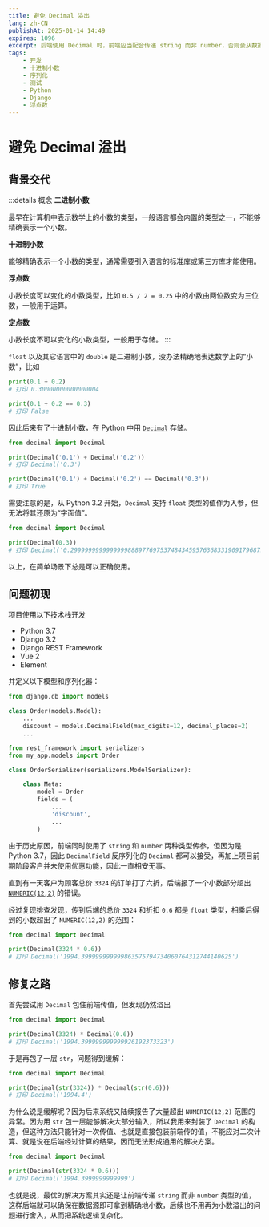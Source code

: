 ```yaml
---
title: 避免 Decimal 溢出
lang: zh-CN
publishAt: 2025-01-14 14:49
expires: 1096
excerpt: 后端使用 Decimal 时，前端应当配合传递 string 而非 number，否则会从数据源就可能出现过长的小数，导致排查链路过长或者问题反复出现。
tags:
    - 开发
    - 十进制小数
    - 序列化
    - 测试
    - Python
    - Django
    - 浮点数
---
```


# 避免 Decimal 溢出

<RevisionInfo />

## 背景交代

:::details 概念
**二进制小数**

最早在计算机中表示数学上的小数的类型，一般语言都会内置的类型之一，不能够精确表示一个小数。

**十进制小数**

能够精确表示一个小数的类型，通常需要引入语言的标准库或第三方库才能使用。

**浮点数**

小数长度可以变化的小数类型，比如 `0.5 / 2 = 0.25` 中的小数由两位数变为三位数，一般用于运算。

**定点数**

小数长度不可以变化的小数类型，一般用于存储。
:::

`float` 以及其它语言中的 `double` 是二进制小数，没办法精确地表达数学上的“小数”，比如

```python
print(0.1 + 0.2)
# 打印 0.30000000000000004

print(0.1 + 0.2 == 0.3)
# 打印 False
```

因此后来有了十进制小数，在 Python 中用 [`Decimal`](https://docs.python.org/zh-cn/3/library/decimal.html) 存储。

```python
from decimal import Decimal

print(Decimal('0.1') + Decimal('0.2'))
# 打印 Decimal('0.3')

print(Decimal('0.1') + Decimal('0.2') == Decimal('0.3'))
# 打印 True
```

需要注意的是，从 Python 3.2 开始，`Decimal` 支持 `float` 类型的值作为入参，但无法将其还原为“字面值”。

```python
from decimal import Decimal

print(Decimal(0.3))
# 打印 Decimal('0.299999999999999988897769753748434595763683319091796875')
```

以上，在简单场景下总是可以正确使用。

## 问题初现

项目使用以下技术栈开发

- Python 3.7
- Django 3.2
- Django REST Framework
- Vue 2
- Element

并定义以下模型和序列化器：

```python [models.py]
from django.db import models

class Order(models.Model):
    ...
    discount = models.DecimalField(max_digits=12, decimal_places=2)
    ...
```

```python [serializers.py]
from rest_framework import serializers
from my_app.models import Order

class OrderSerializer(serializers.ModelSerializer):

    class Meta:
        model = Order
        fields = (
            ...
            'discount',
            ...
        )
```

由于历史原因，前端同时使用了 `string` 和 `number` 两种类型传参，但因为是 Python 3.7，因此
`DecimalField` 反序列化的 `Decimal` 都可以接受，再加上项目前期阶段客户并未使用优惠功能，因此一直相安无事。

直到有一天客户为顾客总价 `3324` 的订单打了六折，后端报了一个小数部分超出
[`NUMERIC(12,2)`](https://www.postgresql.org/docs/current/datatype-numeric.html#DATATYPE-NUMERIC-DECIMAL)
的错误。

经过复现排查发现，传到后端的总价 `3324` 和折扣 `0.6` 都是 `float` 类型，相乘后得到的小数超出了 `NUMERIC(12,2)` 的范围：

```python
from decimal import Decimal

print(Decimal(3324 * 0.6))
# 打印 Decimal('1994.399999999999863575794734060764312744140625')
```

## 修复之路

首先尝试用 `Decimal` 包住前端传值，但发现仍然溢出

```python
from decimal import Decimal

print(Decimal(3324) * Decimal(0.6))
# 打印 Decimal('1994.399999999999926192373323')
```

于是再包了一层 `str`，问题得到缓解：

```python
from decimal import Decimal

print(Decimal(str(3324)) * Decimal(str(0.6)))
# 打印 Decimal('1994.4')
```

为什么说是缓解呢？因为后来系统又陆续报告了大量超出 `NUMERIC(12,2)` 范围的异常。因为用
`str` 包一层能够解决大部分输入，所以我用来封装了
`Decimal` 的构造，但这种方法只能针对一次传值、也就是直接包装前端传的值，不能应对二次计算、就是说在后端经过计算的结果，因而无法形成通用的解决方案。

```python
from decimal import Decimal

print(Decimal(str(3324 * 0.6)))
# 打印 Decimal('1994.3999999999999')
```

也就是说，最优的解决方案其实还是让前端传递 `string` 而非 `number` 类型的值，这样后端就可以确保在数据源即可拿到精确地小数，后续也不用再为小数溢出的问题进行舍入，从而把系统逻辑复杂化。
